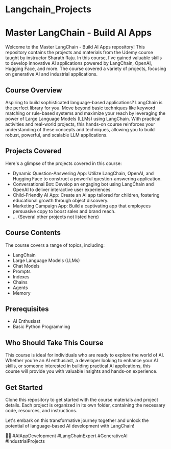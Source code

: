 # Langchain_Projects

# Master LangChain - Build AI Apps

Welcome to the Master LangChain - Build AI Apps repository! This repository contains the projects and materials from the Udemy course taught by instructor Sharath Raju. In this course, I've gained valuable skills to develop innovative AI applications powered by LangChain, OpenAI, Hugging Face, and more. The course covered a variety of projects, focusing on generative AI and industrial applications.

## Course Overview

Aspiring to build sophisticated language-based applications? LangChain is the perfect library for you. Move beyond basic techniques like keyword matching or rule-based systems and maximize your reach by leveraging the power of Large Language Models (LLMs) using LangChain. With practical activities and real-world projects, this hands-on course reinforces your understanding of these concepts and techniques, allowing you to build robust, powerful, and scalable LLM applications.

## Projects Covered

Here's a glimpse of the projects covered in this course:

- Dynamic Question-Answering App: Utilize LangChain, OpenAI, and Hugging Face to construct a powerful question-answering application.
- Conversational Bot: Develop an engaging bot using LangChain and OpenAI to deliver interactive user experiences.
- Child-Friendly AI App: Create an AI app tailored for children, fostering educational growth through object discovery.
- Marketing Campaign App: Build a captivating app that employees persuasive copy to boost sales and brand reach.
- ... (Several other projects not listed here)

## Course Contents

The course covers a range of topics, including:

- LangChain
- Large Language Models (LLMs)
- Chat Models
- Prompts
- Indexes
- Chains
- Agents
- Memory

## Prerequisites

- AI Enthusiast
- Basic Python Programming

## Who Should Take This Course

This course is ideal for individuals who are ready to explore the world of AI. Whether you're an AI enthusiast, a developer looking to enhance your AI skills, or someone interested in building practical AI applications, this course will provide you with valuable insights and hands-on experience.

## Get Started

Clone this repository to get started with the course materials and project details. Each project is organized in its own folder, containing the necessary code, resources, and instructions.

Let's embark on this transformative journey together and unlock the potential of language-based AI development with LangChain!

🚀🤖 #AIAppDevelopment #LangChainExpert #GenerativeAI #IndustrialProjects

